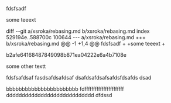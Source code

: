 fdsfsadf

some teeext

diff --git a/xsroka/rebasing.md b/xsroka/rebasing.md
index 529194e..588700c 100644
--- a/xsroka/rebasing.md
+++ b/xsroka/rebasing.md
@@ -1 +1,4 @@
 fdsfsadf
+
+some teeext
+

b2afe64168487849098b871ea04222e6a4b7108e

some other textt

fdsfsafdsaf
fasdsafdsafdsaf
dsafdsafdsafsafdsfdsafds
dsad

bbbbbbbbbbbbbbbbbbbbbbb
fdfffffffffffffffffffffff
dddddddddddddddddddddddddddd
dfdssd
